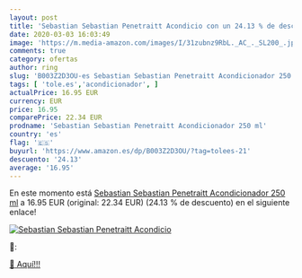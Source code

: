 ```yaml
---
layout: post
title: 'Sebastian Sebastian Penetraitt Acondicio con un 24.13 % de descuento'
date: 2020-03-03 16:03:49
image: 'https://m.media-amazon.com/images/I/31zubnz9RbL._AC_._SL200_.jpg'
comments: true
category: ofertas
author: ring
slug: 'B003Z2D3OU-es Sebastian Sebastian Penetraitt Acondicionador 250 ml'
tags: [ 'tole.es','acondicionador', ]
actualPrice: 16.95 EUR
currency: EUR
price: 16.95
comparePrice: 22.34 EUR
prodname: 'Sebastian Sebastian Penetraitt Acondicionador 250 ml'
country: 'es'
flag: '🇪🇸'
buyurl: 'https://www.amazon.es/dp/B003Z2D3OU/?tag=tolees-21'
descuento: '24.13'
average: '16.95'
---
```


En este momento está [Sebastian Sebastian Penetraitt Acondicionador 250 ml](https://www.amazon.es/dp/B003Z2D3OU/?tag=tolees-21) a 16.95 EUR (original: 22.34 EUR) (24.13 %  de descuento) en el siguiente enlace!

[![Sebastian Sebastian Penetraitt Acondicio](https://m.media-amazon.com/images/I/31zubnz9RbL._AC_._SL200_.jpg)](https://www.amazon.es/dp/B003Z2D3OU/?tag=tolees-21)

🔎:


[🛒 Aquí!!!](https://www.amazon.es/dp/B003Z2D3OU/?tag=tolees-21)
